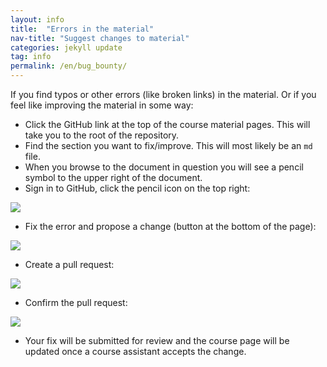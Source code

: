 ```yaml
---
layout: info
title:  "Errors in the material"
nav-title: "Suggest changes to material"
categories: jekyll update
tag: info
permalink: /en/bug_bounty/
---
```


If you find typos or other errors (like broken links) in the material. Or if you feel like improving the material in some way:

* Click the GitHub link at the top of the course material pages. This will take you to the root of the repository.
* Find the section you want to fix/improve. This will most likely be an `md` file.
* When you browse to the document in question you will see a pencil symbol to the upper right of the document.
* Sign in to GitHub, click the pencil icon on the top right:

![](../../assets/kyna.png)

* Fix the error and propose a change (button at the bottom of the page):

![](../../assets/propose.png)

* Create a pull request:

![](../../assets/pr.png)

* Confirm the pull request:

![](../../assets/confirm.png)

* Your fix will be submitted for review and the course page will be updated once a course assistant accepts the change.
